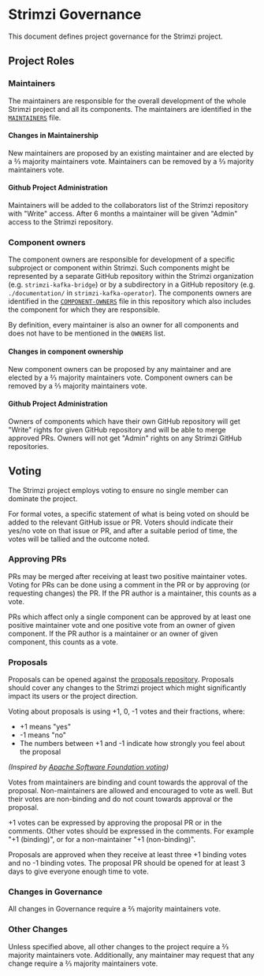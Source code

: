 # Strimzi Governance

This document defines project governance for the Strimzi project.

## Project Roles

### Maintainers

The maintainers are responsible for the overall development of the whole Strimzi project and all its components.
The maintainers are identified in the [`MAINTAINERS`](MAINTAINERS) file. 

#### Changes in Maintainership

New maintainers are proposed by an existing maintainer and are elected by a ⅔ majority maintainers vote.
Maintainers can be removed by a ⅔ majority maintainers vote.

#### Github Project Administration

Maintainers will be added to the collaborators list of the Strimzi repository with "Write" access.
After 6 months a maintainer will be given "Admin" access to the Strimzi repository.

### Component owners

The component owners are responsible for development of a specific subproject or component within Strimzi.
Such components might be represented by a separate GitHub repository within the Strimzi organization (e.g. `strimzi-kafka-bridge`) or by a subdirectory in a GitHub repository (e.g. `./documentation/` in `strimzi-kafka-operator`).
The components owners are identified in the [`COMPONENT-OWNERS`](COMPONENT-OWNERS) file in this repository which also includes the component for which they are responsible.

By definition, every maintainer is also an owner for all components and does not have to be mentioned in the `OWNERS` list.

#### Changes in component ownership

New component owners can be proposed by any maintainer and are elected by a ⅔ majority maintainers vote.
Component owners can be removed by a ⅔ majority maintainers vote.

#### Github Project Administration

Owners of components which have their own GitHub repository will get "Write" rights for given GitHub repository and will be able to merge approved PRs.
Owners will not get "Admin" rights on any Strimzi GitHub repositories.

## Voting

The Strimzi project employs voting to ensure no single member can dominate the project.

For formal votes, a specific statement of what is being voted on should be added to the relevant GitHub issue or PR.
Voters should indicate their yes/no vote on that issue or PR, and after a suitable period of time, the votes will be tallied and the outcome noted.

### Approving PRs

PRs may be merged after receiving at least two positive maintainer votes.
Voting for PRs can be done using a comment in the PR or by approving (or requesting changes) the PR.
If the PR author is a maintainer, this counts as a vote.

PRs which affect only a single component can be approved by at least one positive maintainer vote and one positive vote from an owner of given component.
If the PR author is a maintainer or an owner of given component, this counts as a vote.

### Proposals

Proposals can be opened against the [proposals repository](https://github.com/strimzi/proposals).
Proposals should cover any changes to the Strimzi project which might significantly impact its users or the project direction.

Voting about proposals is using +1, 0, -1 votes and their fractions, where:
* +1 means "yes"
* -1 means "no"
* The numbers between +1 and -1 indicate how strongly you feel about the proposal

_(Inspired by [Apache Software Foundation voting](https://www.apache.org/foundation/voting.html#expressing-votes-1-0-1-and-fractions))_

Votes from maintainers are binding and count towards the approval of the proposal.
Non-maintainers are allowed and encouraged to vote as well.
But their votes are non-binding and do not count towards approval or the proposal.

+1 votes can be expressed by approving the proposal PR or in the comments.
Other votes should be expressed in the comments.
For example "+1 (binding)", or for a non-maintainer "+1 (non-binding)".

Proposals are approved when they receive at least three +1 binding votes and no -1 binding votes.
The proposal PR should be opened for at least 3 days to give everyone enough time to vote.

### Changes in Governance

All changes in Governance require a ⅔ majority maintainers vote.

### Other Changes

Unless specified above, all other changes to the project require a ⅔ majority maintainers vote.
Additionally, any maintainer may request that any change require a ⅔ majority maintainers vote.

